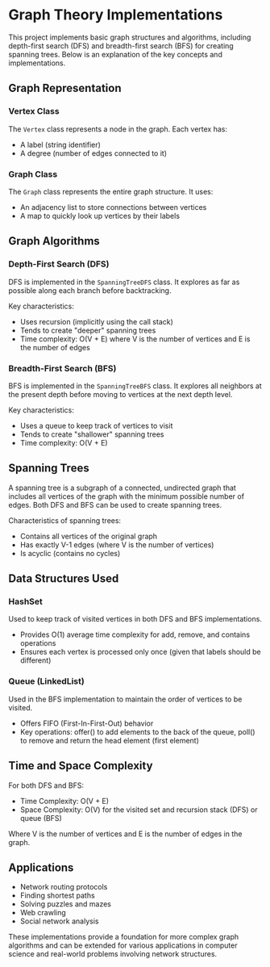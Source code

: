 # Graph Theory Implementations

This project implements basic graph structures and algorithms, including depth-first search (DFS) and breadth-first search (BFS) for creating spanning trees. Below is an explanation of the key concepts and implementations.

## Graph Representation

### Vertex Class
The `Vertex` class represents a node in the graph. Each vertex has:
- A label (string identifier)
- A degree (number of edges connected to it)

### Graph Class
The `Graph` class represents the entire graph structure. It uses:
- An adjacency list to store connections between vertices
- A map to quickly look up vertices by their labels

## Graph Algorithms

### Depth-First Search (DFS)
DFS is implemented in the `SpanningTreeDFS` class. It explores as far as possible along each branch before backtracking.

Key characteristics:
- Uses recursion (implicitly using the call stack)
- Tends to create "deeper" spanning trees
- Time complexity: O(V + E) where V is the number of vertices and E is the number of edges

### Breadth-First Search (BFS)
BFS is implemented in the `SpanningTreeBFS` class. It explores all neighbors at the present depth before moving to vertices at the next depth level.

Key characteristics:
- Uses a queue to keep track of vertices to visit
- Tends to create "shallower" spanning trees
- Time complexity: O(V + E)

## Spanning Trees

A spanning tree is a subgraph of a connected, undirected graph that includes all vertices of the graph with the minimum possible number of edges. Both DFS and BFS can be used to create spanning trees.

Characteristics of spanning trees:
- Contains all vertices of the original graph
- Has exactly V-1 edges (where V is the number of vertices)
- Is acyclic (contains no cycles)

## Data Structures Used

### HashSet
Used to keep track of visited vertices in both DFS and BFS implementations.
- Provides O(1) average time complexity for add, remove, and contains operations
- Ensures each vertex is processed only once (given that labels should be different)

### Queue (LinkedList)
Used in the BFS implementation to maintain the order of vertices to be visited.
- Offers FIFO (First-In-First-Out) behavior
- Key operations: offer() to add elements to the back of the queue, poll() to remove and return the head element (first element)

## Time and Space Complexity

For both DFS and BFS:
- Time Complexity: O(V + E)
- Space Complexity: O(V) for the visited set and recursion stack (DFS) or queue (BFS)

Where V is the number of vertices and E is the number of edges in the graph.

## Applications

- Network routing protocols
- Finding shortest paths
- Solving puzzles and mazes
- Web crawling
- Social network analysis

These implementations provide a foundation for more complex graph algorithms and can be extended for various applications in computer science and real-world problems involving network structures.
